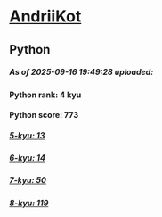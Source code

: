 # [AndriiKot](https://www.codewars.com/users/AndriiKot) 
## Python

##### As of 2025-09-16 19:49:28 uploaded:

#### Python rank: 4 kyu

#### Python score: 773

##### [5-kyu: 13](https://github.com/AndriiKot/Python__CodeWars/tree/main/kyu-5)

##### [6-kyu: 14](https://github.com/AndriiKot/Python__CodeWars/tree/main/kyu-6)

##### [7-kyu: 50](https://github.com/AndriiKot/Python__CodeWars/tree/main/kyu-7)

##### [8-kyu: 119](https://github.com/AndriiKot/Python__CodeWars/tree/main/kyu-8)

